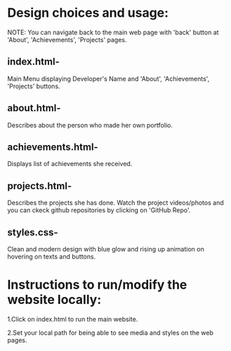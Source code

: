 # Design choices and usage:

NOTE: You can navigate back to the main web page with 'back' button at 'About', 'Achievements', 'Projects' pages.

## index.html-

Main Menu displaying Developer's Name and 'About', 'Achievements', 'Projects' buttons.

## about.html-

Describes about the person who made her own portfolio.

## achievements.html-

Displays list of achievements she received.

## projects.html-

Describes the projects she has done. Watch the project videos/photos and you can ckeck github repositories by clicking on 'GitHub Repo'.

## styles.css-
Clean and modern design with blue glow and rising up animation on hovering on texts and buttons.

# Instructions to run/modify the website locally:

1.Click on index.html to run the main website.

2.Set your local path for being able to see media and styles on the web pages.
